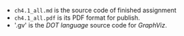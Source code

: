 - `ch4.1_all.md` is the source code of finished assignment
- `ch4.1_all.pdf` is its PDF format for publish.
- '.gv' is the *DOT language* source code for *GraphViz*.
